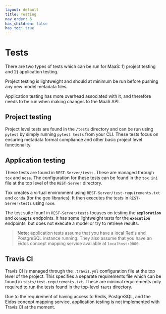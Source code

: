 ```yaml
---
layout: default
title: Testing
nav_order: 6
has_children: false
has_toc: true
---
```


# Tests

There are two types of tests which can be run for MaaS: 1) project testing and 2) application testing.

Project testing is lightweight and should at minimum be run before pushing any new model metadata files.

Application testing has more overhead associated with it, and therefore needs to be run when making changes to the MaaS API.

## Project testing

Project level tests are found in the `/tests` directory and can be run using `pytest` by simply running `pytest tests` from your CLI. These tests focus on ensuring metadata format compliance and other basic project level functionality.

## Application testing

These tests are found in `REST-Server/tests`. These are managed through `tox` and `nose`. The configuration for these tests can be found in the `tox.ini` file at the top level of the `REST-Server` directory. 

Tox creates a virtual environment using `REST-Server/test-requirements.txt` and `conda` (for the geo libraries). It then executes the tests in `REST-Server/tests` using `nose`.

The test suite founf in `REST-Server/tests` focuses on testing the **`exploration`** and **`concepts`** endpoints. It has some lightweight tests for the **`execution`** endpoints, but does not execute a model or try to retrieve results.

> **Note:** application tests assume that you have a local Redis and PostgreSQL instance running. They also assume that you have an Eidos concept mapping service available at `localhost:9000`. 


## Travis CI

Travis CI is managed through the `.travis.yml` configuration file at the top level of the project. This specifies a separate requirements file which can be found in `tests/test-requirements.txt`. These are minimal requirements only required to run the tests found in the top-level `tests` directory. 

Due to the requirement of having access to Redis, PostgreSQL, and the Eidos concept mapping service, application testing is not implemented with Travis CI at the moment. 